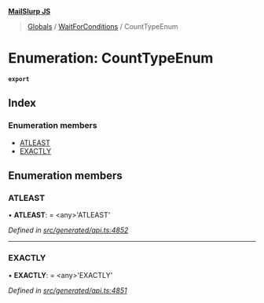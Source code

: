 **[MailSlurp JS](../README.md)**

> [Globals](../README.md) / [WaitForConditions](../modules/waitforconditions.md) / CountTypeEnum

# Enumeration: CountTypeEnum

**`export`** 

## Index

### Enumeration members

* [ATLEAST](waitforconditions.counttypeenum.md#atleast)
* [EXACTLY](waitforconditions.counttypeenum.md#exactly)

## Enumeration members

### ATLEAST

•  **ATLEAST**:  = \<any>'ATLEAST'

*Defined in [src/generated/api.ts:4852](https://github.com/mailslurp/mailslurp-client/blob/24bff2e/src/generated/api.ts#L4852)*

___

### EXACTLY

•  **EXACTLY**:  = \<any>'EXACTLY'

*Defined in [src/generated/api.ts:4851](https://github.com/mailslurp/mailslurp-client/blob/24bff2e/src/generated/api.ts#L4851)*
